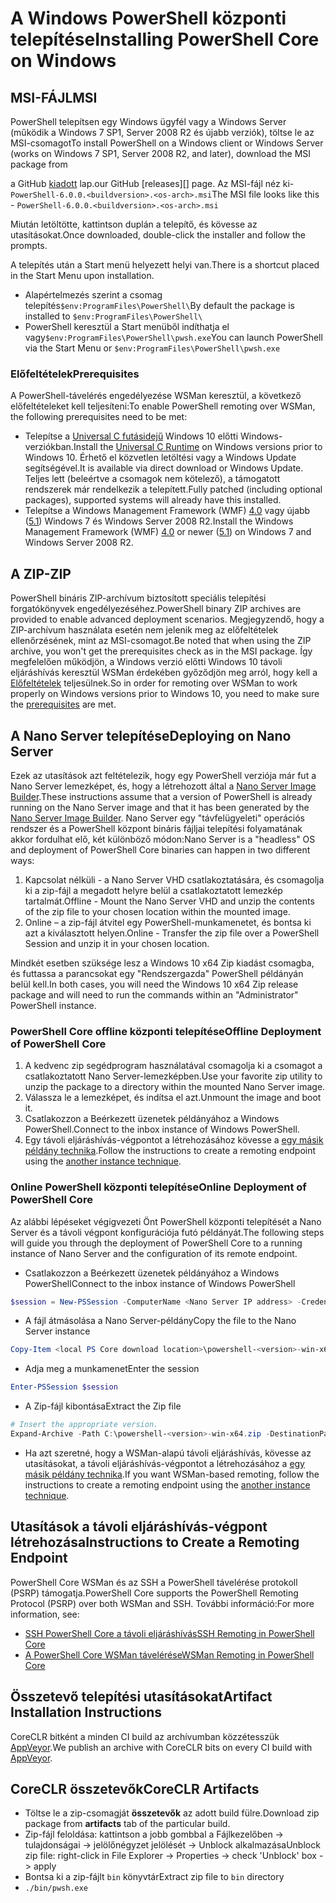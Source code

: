 # <a name="installing-powershell-core-on-windows"></a><span data-ttu-id="dc223-101">A Windows PowerShell központi telepítése</span><span class="sxs-lookup"><span data-stu-id="dc223-101">Installing PowerShell Core on Windows</span></span>

## <a name="msi"></a><span data-ttu-id="dc223-102">MSI-FÁJL</span><span class="sxs-lookup"><span data-stu-id="dc223-102">MSI</span></span>

<span data-ttu-id="dc223-103">PowerShell telepítsen egy Windows ügyfél vagy a Windows Server (működik a Windows 7 SP1, Server 2008 R2 és újabb verziók), töltse le az MSI-csomagot</span><span class="sxs-lookup"><span data-stu-id="dc223-103">To install PowerShell on a Windows client or Windows Server (works on Windows 7 SP1, Server 2008 R2, and later), download the MSI package from</span></span>
<!-- TODO: either the Download Center or -->
<span data-ttu-id="dc223-104">a GitHub [kiadott][] lap.</span><span class="sxs-lookup"><span data-stu-id="dc223-104">our GitHub [releases][] page.</span></span>
<span data-ttu-id="dc223-105">Az MSI-fájl néz ki-`PowerShell-6.0.0.<buildversion>.<os-arch>.msi`</span><span class="sxs-lookup"><span data-stu-id="dc223-105">The MSI file looks like this - `PowerShell-6.0.0.<buildversion>.<os-arch>.msi`</span></span>

<span data-ttu-id="dc223-106">Miután letöltötte, kattintson duplán a telepítő, és kövesse az utasításokat.</span><span class="sxs-lookup"><span data-stu-id="dc223-106">Once downloaded, double-click the installer and follow the prompts.</span></span>

<span data-ttu-id="dc223-107">A telepítés után a Start menü helyezett helyi van.</span><span class="sxs-lookup"><span data-stu-id="dc223-107">There is a shortcut placed in the Start Menu upon installation.</span></span>

* <span data-ttu-id="dc223-108">Alapértelmezés szerint a csomag telepítés`$env:ProgramFiles\PowerShell\`</span><span class="sxs-lookup"><span data-stu-id="dc223-108">By default the package is installed to `$env:ProgramFiles\PowerShell\`</span></span>
* <span data-ttu-id="dc223-109">PowerShell keresztül a Start menüből indíthatja el vagy`$env:ProgramFiles\PowerShell\pwsh.exe`</span><span class="sxs-lookup"><span data-stu-id="dc223-109">You can launch PowerShell via the Start Menu or `$env:ProgramFiles\PowerShell\pwsh.exe`</span></span>

### <a name="prerequisites"></a><span data-ttu-id="dc223-110">Előfeltételek</span><span class="sxs-lookup"><span data-stu-id="dc223-110">Prerequisites</span></span>

<span data-ttu-id="dc223-111">A PowerShell-távelérés engedélyezése WSMan keresztül, a következő előfeltételeket kell teljesíteni:</span><span class="sxs-lookup"><span data-stu-id="dc223-111">To enable PowerShell remoting over WSMan, the following prerequisites need to be met:</span></span>

* <span data-ttu-id="dc223-112">Telepítse a [Universal C futásidejű](https://www.microsoft.com/download/details.aspx?id=50410) Windows 10 előtti Windows-verziókban.</span><span class="sxs-lookup"><span data-stu-id="dc223-112">Install the [Universal C Runtime](https://www.microsoft.com/download/details.aspx?id=50410) on Windows versions prior to Windows 10.</span></span>
  <span data-ttu-id="dc223-113">Érhető el közvetlen letöltési vagy a Windows Update segítségével.</span><span class="sxs-lookup"><span data-stu-id="dc223-113">It is available via direct download or Windows Update.</span></span>
  <span data-ttu-id="dc223-114">Teljes lett (beleértve a csomagok nem kötelező), a támogatott rendszerek már rendelkezik a telepített.</span><span class="sxs-lookup"><span data-stu-id="dc223-114">Fully patched (including optional packages), supported systems will already have this installed.</span></span>
* <span data-ttu-id="dc223-115">Telepítse a Windows Management Framework (WMF) [4.0](https://www.microsoft.com/download/details.aspx?id=40855) vagy újabb ([5.1](https://www.microsoft.com/download/details.aspx?id=54616)) Windows 7 és Windows Server 2008 R2.</span><span class="sxs-lookup"><span data-stu-id="dc223-115">Install the Windows Management Framework (WMF) [4.0](https://www.microsoft.com/download/details.aspx?id=40855) or newer ([5.1](https://www.microsoft.com/download/details.aspx?id=54616)) on Windows 7 and Windows Server 2008 R2.</span></span>

## <a name="zip"></a><span data-ttu-id="dc223-116">A ZIP-</span><span class="sxs-lookup"><span data-stu-id="dc223-116">ZIP</span></span>

<span data-ttu-id="dc223-117">PowerShell bináris ZIP-archívum biztosított speciális telepítési forgatókönyvek engedélyezéséhez.</span><span class="sxs-lookup"><span data-stu-id="dc223-117">PowerShell binary ZIP archives are provided to enable advanced deployment scenarios.</span></span>
<span data-ttu-id="dc223-118">Megjegyzendő, hogy a ZIP-archívum használata esetén nem jelenik meg az előfeltételek ellenőrzésének, mint az MSI-csomagot.</span><span class="sxs-lookup"><span data-stu-id="dc223-118">Be noted that when using the ZIP archive, you won't get the prerequisites check as in the MSI package.</span></span>
<span data-ttu-id="dc223-119">Így megfelelően működjön, a Windows verzió előtti Windows 10 távoli eljáráshívás keresztül WSMan érdekében győződjön meg arról, hogy kell a [Előfeltételek](#prerequisites) teljesülnek.</span><span class="sxs-lookup"><span data-stu-id="dc223-119">So in order for remoting over WSMan to work properly on Windows versions prior to Windows 10, you need to make sure the [prerequisites](#prerequisites) are met.</span></span>

## <a name="deploying-on-nano-server"></a><span data-ttu-id="dc223-120">A Nano Server telepítése</span><span class="sxs-lookup"><span data-stu-id="dc223-120">Deploying on Nano Server</span></span>

<span data-ttu-id="dc223-121">Ezek az utasítások azt feltételezik, hogy egy PowerShell verziója már fut a Nano Server lemezképet, és, hogy a létrehozott által a [Nano Server Image Builder](https://technet.microsoft.com/windows-server-docs/get-started/deploy-nano-server).</span><span class="sxs-lookup"><span data-stu-id="dc223-121">These instructions assume that a version of PowerShell is already running on the Nano Server image and that it has been generated by the [Nano Server Image Builder](https://technet.microsoft.com/windows-server-docs/get-started/deploy-nano-server).</span></span>
<span data-ttu-id="dc223-122">Nano Server egy "távfelügyeleti" operációs rendszer és a PowerShell központ bináris fájljai telepítési folyamatának akkor fordulhat elő, két különböző módon:</span><span class="sxs-lookup"><span data-stu-id="dc223-122">Nano Server is a "headless" OS and deployment of PowerShell Core binaries can happen in two different ways:</span></span>

1. <span data-ttu-id="dc223-123">Kapcsolat nélküli - a Nano Server VHD csatlakoztatására, és csomagolja ki a zip-fájl a megadott helyre belül a csatlakoztatott lemezkép tartalmát.</span><span class="sxs-lookup"><span data-stu-id="dc223-123">Offline - Mount the Nano Server VHD and unzip the contents of the zip file to your chosen location within the mounted image.</span></span>
1. <span data-ttu-id="dc223-124">Online – a zip-fájl átvitel egy PowerShell-munkamenetet, és bontsa ki azt a kiválasztott helyen.</span><span class="sxs-lookup"><span data-stu-id="dc223-124">Online - Transfer the zip file over a PowerShell Session and unzip it in your chosen location.</span></span>

<span data-ttu-id="dc223-125">Mindkét esetben szüksége lesz a Windows 10 x64 Zip kiadást csomagba, és futtassa a parancsokat egy "Rendszergazda" PowerShell példányán belül kell.</span><span class="sxs-lookup"><span data-stu-id="dc223-125">In both cases, you will need the Windows 10 x64 Zip release package and will need to run the commands within an "Administrator" PowerShell instance.</span></span>

### <a name="offline-deployment-of-powershell-core"></a><span data-ttu-id="dc223-126">PowerShell Core offline központi telepítése</span><span class="sxs-lookup"><span data-stu-id="dc223-126">Offline Deployment of PowerShell Core</span></span>

1. <span data-ttu-id="dc223-127">A kedvenc zip segédprogram használatával csomagolja ki a csomagot a csatlakoztatott Nano Server-lemezképben.</span><span class="sxs-lookup"><span data-stu-id="dc223-127">Use your favorite zip utility to unzip the package to a directory within the mounted Nano Server image.</span></span>
1. <span data-ttu-id="dc223-128">Válassza le a lemezképet, és indítsa el azt.</span><span class="sxs-lookup"><span data-stu-id="dc223-128">Unmount the image and boot it.</span></span>
1. <span data-ttu-id="dc223-129">Csatlakozzon a Beérkezett üzenetek példányához a Windows PowerShell.</span><span class="sxs-lookup"><span data-stu-id="dc223-129">Connect to the inbox instance of Windows PowerShell.</span></span>
1. <span data-ttu-id="dc223-130">Egy távoli eljáráshívás-végpontot a létrehozásához kövesse a [egy másik példány technika](#executed-by-another-instance-of-powershell-on-behalf-of-the-instance-that-it-will-register).</span><span class="sxs-lookup"><span data-stu-id="dc223-130">Follow the instructions to create a remoting endpoint using the [another instance technique](#executed-by-another-instance-of-powershell-on-behalf-of-the-instance-that-it-will-register).</span></span>

### <a name="online-deployment-of-powershell-core"></a><span data-ttu-id="dc223-131">Online PowerShell központi telepítése</span><span class="sxs-lookup"><span data-stu-id="dc223-131">Online Deployment of PowerShell Core</span></span>

<span data-ttu-id="dc223-132">Az alábbi lépéseket végigvezeti Önt PowerShell központi telepítését a Nano Server és a távoli végpont konfigurációja futó példányát.</span><span class="sxs-lookup"><span data-stu-id="dc223-132">The following steps will guide you through the deployment of PowerShell Core to a running instance of Nano Server and the configuration of its remote endpoint.</span></span>

* <span data-ttu-id="dc223-133">Csatlakozzon a Beérkezett üzenetek példányához a Windows PowerShell</span><span class="sxs-lookup"><span data-stu-id="dc223-133">Connect to the inbox instance of Windows PowerShell</span></span>

```powershell
$session = New-PSSession -ComputerName <Nano Server IP address> -Credential <An Administrator account on the system>
```

* <span data-ttu-id="dc223-134">A fájl átmásolása a Nano Server-példány</span><span class="sxs-lookup"><span data-stu-id="dc223-134">Copy the file to the Nano Server instance</span></span>

```powershell
Copy-Item <local PS Core download location>\powershell-<version>-win-x64.zip c:\ -ToSession $session
```

* <span data-ttu-id="dc223-135">Adja meg a munkamenet</span><span class="sxs-lookup"><span data-stu-id="dc223-135">Enter the session</span></span>

```powershell
Enter-PSSession $session
```

* <span data-ttu-id="dc223-136">A Zip-fájl kibontása</span><span class="sxs-lookup"><span data-stu-id="dc223-136">Extract the Zip file</span></span>

```powershell
# Insert the appropriate version.
Expand-Archive -Path C:\powershell-<version>-win-x64.zip -DestinationPath "C:\PowerShellCore_<version>"
```

* <span data-ttu-id="dc223-137">Ha azt szeretné, hogy a WSMan-alapú távoli eljáráshívás, kövesse az utasításokat, a távoli eljáráshívás-végpontot a létrehozásához a [egy másik példány technika](../core-powershell/WSMan-Remoting-in-PowerShell-Core.md#executed-by-another-instance-of-powershell-on-behalf-of-the-instance-that-it-will-register).</span><span class="sxs-lookup"><span data-stu-id="dc223-137">If you want WSMan-based remoting, follow the instructions to create a remoting endpoint using the [another instance technique](../core-powershell/WSMan-Remoting-in-PowerShell-Core.md#executed-by-another-instance-of-powershell-on-behalf-of-the-instance-that-it-will-register).</span></span>

## <a name="instructions-to-create-a-remoting-endpoint"></a><span data-ttu-id="dc223-138">Utasítások a távoli eljáráshívás-végpont létrehozása</span><span class="sxs-lookup"><span data-stu-id="dc223-138">Instructions to Create a Remoting Endpoint</span></span>

<span data-ttu-id="dc223-139">PowerShell Core WSMan és az SSH a PowerShell távelérése protokoll (PSRP) támogatja.</span><span class="sxs-lookup"><span data-stu-id="dc223-139">PowerShell Core supports the PowerShell Remoting Protocol (PSRP) over both WSMan and SSH.</span></span> <span data-ttu-id="dc223-140">További információ:</span><span class="sxs-lookup"><span data-stu-id="dc223-140">For more information, see:</span></span>

* <span data-ttu-id="dc223-141">[SSH PowerShell Core a távoli eljáráshívás][ssh-remoting]</span><span class="sxs-lookup"><span data-stu-id="dc223-141">[SSH Remoting in PowerShell Core][ssh-remoting]</span></span>
* <span data-ttu-id="dc223-142">[A PowerShell Core WSMan távelérése][wsman-remoting]</span><span class="sxs-lookup"><span data-stu-id="dc223-142">[WSMan Remoting in PowerShell Core][wsman-remoting]</span></span>

## <a name="artifact-installation-instructions"></a><span data-ttu-id="dc223-143">Összetevő telepítési utasításokat</span><span class="sxs-lookup"><span data-stu-id="dc223-143">Artifact Installation Instructions</span></span>

<span data-ttu-id="dc223-144">CoreCLR bitként a minden CI build az archívumban közzétesszük [AppVeyor][].</span><span class="sxs-lookup"><span data-stu-id="dc223-144">We publish an archive with CoreCLR bits on every CI build with [AppVeyor][].</span></span>

## <a name="coreclr-artifacts"></a><span data-ttu-id="dc223-145">CoreCLR összetevők</span><span class="sxs-lookup"><span data-stu-id="dc223-145">CoreCLR Artifacts</span></span>

* <span data-ttu-id="dc223-146">Töltse le a zip-csomagját **összetevők** az adott build fülre.</span><span class="sxs-lookup"><span data-stu-id="dc223-146">Download zip package from **artifacts** tab of the particular build.</span></span>
* <span data-ttu-id="dc223-147">Zip-fájl feloldása: kattintson a jobb gombbal a Fájlkezelőben -> tulajdonságai -> jelölőnégyzet jelölését -> Unblock alkalmazása</span><span class="sxs-lookup"><span data-stu-id="dc223-147">Unblock zip file: right-click in File Explorer -> Properties -> check 'Unblock' box -> apply</span></span>
* <span data-ttu-id="dc223-148">Bontsa ki a zip-fájlt `bin` könyvtár</span><span class="sxs-lookup"><span data-stu-id="dc223-148">Extract zip file to `bin` directory</span></span>
* `./bin/pwsh.exe`

<!-- [download-center]: TODO -->
[kiadott]: https://github.com/PowerShell/PowerShell/releases
[signing]: ../../tools/Sign-Package.ps1
[ssh-remoting]: ../core-powershell/SSH-Remoting-in-PowerShell-Core.md
[wsman-remoting]: ../core-powershell/WSMan-Remoting-in-PowerShell-Core.md
[AppVeyor]: https://ci.appveyor.com/project/PowerShell/powershell
